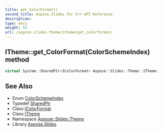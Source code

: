 ```yaml
---
title: get_ColorFormat()
second_title: Aspose.Slides for C++ API Reference
description: 
type: docs
weight: 53
url: /aspose.slides.theme/itheme/get_colorformat/
---
```

## ITheme::get_ColorFormat(ColorSchemeIndex) method




```cpp
virtual System::SharedPtr<IColorFormat> Aspose::Slides::Theme::ITheme::get_ColorFormat(ColorSchemeIndex index)=0
```

## See Also

* Enum [ColorSchemeIndex](../../../aspose.slides/colorschemeindex/)
* Typedef [SharedPtr](../../../system/sharedptr/)
* Class [IColorFormat](../../../aspose.slides/icolorformat/)
* Class [ITheme](../)
* Namespace [Aspose::Slides::Theme](../../)
* Library [Aspose.Slides](../../../)